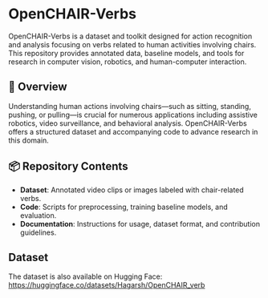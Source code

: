 # OpenCHAIR-Verbs

OpenCHAIR-Verbs is a dataset and toolkit designed for action recognition and analysis focusing on verbs related to human activities involving chairs. This repository provides annotated data, baseline models, and tools for research in computer vision, robotics, and human-computer interaction.

## 🚀 Overview

Understanding human actions involving chairs—such as sitting, standing, pushing, or pulling—is crucial for numerous applications including assistive robotics, video surveillance, and behavioral analysis. OpenCHAIR-Verbs offers a structured dataset and accompanying code to advance research in this domain.

## 📦 Repository Contents

- **Dataset**: Annotated video clips or images labeled with chair-related verbs.
- **Code**: Scripts for preprocessing, training baseline models, and evaluation.
- **Documentation**: Instructions for usage, dataset format, and contribution guidelines.

## Dataset

The dataset is also available on Hugging Face:  
https://huggingface.co/datasets/Hagarsh/OpenCHAIR_verb

